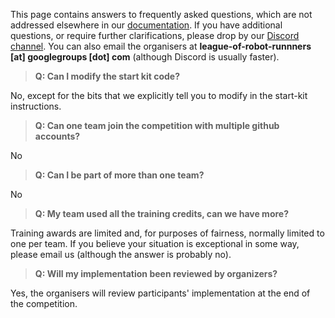 This page contains answers to frequently asked questions, which are not addressed elsewhere in our [documentation](http://leagueofrobotrunners.org/resources). If you have additional questions, or require further clarifications, please drop by our [Discord channel](https://discord.gg/CEYT4g4raR). You can also email the organisers at **league-of-robot-runnners [at] googlegroups [dot] com** (although Discord is usually faster).

> **Q: Can I modify the start kit code?**

No, except for the bits that we explicitly tell you to modify in the start-kit instructions.

> **Q: Can one team join the competition with multiple github accounts?**

No

> **Q: Can I be part of more than one team?**

No

> **Q: My team used all the training credits, can we have more?**

Training awards are limited and, for purposes of fairness, normally limited to one per team. If you believe your situation is exceptional in some way, please email us (although the answer is probably no). 

> **Q: Will my implementation been reviewed by organizers?**

Yes, the organisers will review participants' implementation at the end of the competition.

